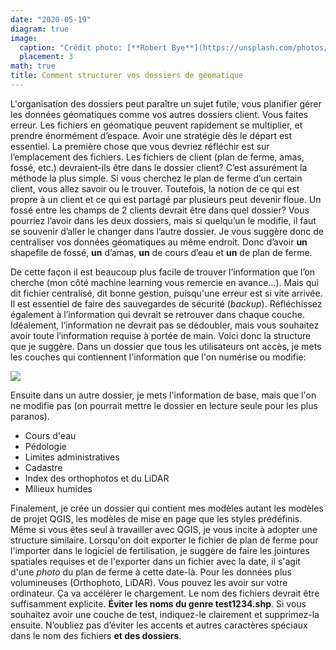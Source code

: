 ```yaml
---
date: "2020-05-19"
diagram: true
image:
  caption: "Crédit photo: [**Robert Bye**](https://unsplash.com/photos/BY34glOW7wA)"
  placement: 3
math: true
title: Comment structurer vos dossiers de géomatique
---
```



L'organisation des dossiers peut paraître un sujet futile, vous planifier gérer les données géomatiques comme vos autres dossiers client. Vous faites erreur. Les fichiers en géomatique peuvent rapidement se multiplier, et prendre énormément d’espace. Avoir une stratégie dès le départ est essentiel.
La première chose que vous devriez réfléchir est sur l’emplacement des fichiers. Les fichiers de client (plan de ferme, amas, fossé, etc.) devraient-ils être dans le dossier client? C’est assurément la méthode la plus simple. Si vous cherchez le plan de ferme d’un certain client, vous allez savoir ou le trouver. Toutefois, la notion de ce qui est propre à un client et ce qui est partagé par plusieurs peut devenir floue. Un fossé entre les champs de 2 clients devrait être dans quel dossier? Vous pourriez l’avoir dans les deux dossiers, mais si quelqu’un le modifie, il faut se souvenir d’aller le changer dans l’autre dossier. Je vous suggère donc de centraliser vos données géomatiques au même endroit. Donc d’avoir **un** shapefile de fossé, **un** d’amas, **un** de cours d’eau et **un** de plan de ferme. 

De cette façon il est beaucoup plus facile de trouver l’information que l’on cherche (mon côté machine learning vous remercie en avance...). Mais qui dit fichier centralisé, dit bonne gestion, puisqu'une erreur est si vite arrivée. Il est essentiel de faire des sauvegardes de sécurité (*backup*). Réfléchissez également à l’information qui devrait se retrouver dans chaque couche. Idéalement, l’information ne devrait pas se dédoubler, mais vous souhaitez avoir toute l’information requise à portée de main. Voici donc la structure que je suggère.
Dans un dossier que tous les utilisateurs ont accès, je mets les couches qui contiennent l'information que l'on numérise ou modifie:


![](img/img/misc/structure.png)

Ensuite dans un autre dossier, je mets l'information de base, mais que l'on ne modifie pas (on pourrait mettre le dossier en lecture seule pour les plus paranos).
* Cours d'eau
* Pédologie
* Limites administratives
* Cadastre
* Index des orthophotos et du LiDAR
* Milieux humides

Finalement, je crée un dossier qui contient mes modèles autant les modèles de projet QGIS, les modèles de mise en page que les styles prédéfinis. Même si vous êtes seul à travailler avec QGIS, je vous incite à adopter une structure similaire.
Lorsqu'on doit exporter le fichier de plan de ferme pour l'importer dans le logiciel de fertilisation, je suggère de faire les jointures spatiales requises et de l'exporter dans un fichier avec la date, il s'agit d'une *photo* du plan de ferme à cette date-là.
Pour les données plus volumineuses (Orthophoto, LiDAR). Vous pouvez les avoir sur votre ordinateur. Ça va accélérer le chargement.
Le nom des fichiers devrait être suffisamment explicite. **Éviter les noms du genre test1234.shp**. Si vous souhaitez avoir une couche de test, indiquez-le clairement et supprimez-la ensuite. 
N’oubliez pas d’éviter les accents et autres caractères spéciaux dans le nom des fichiers **et des dossiers**. 